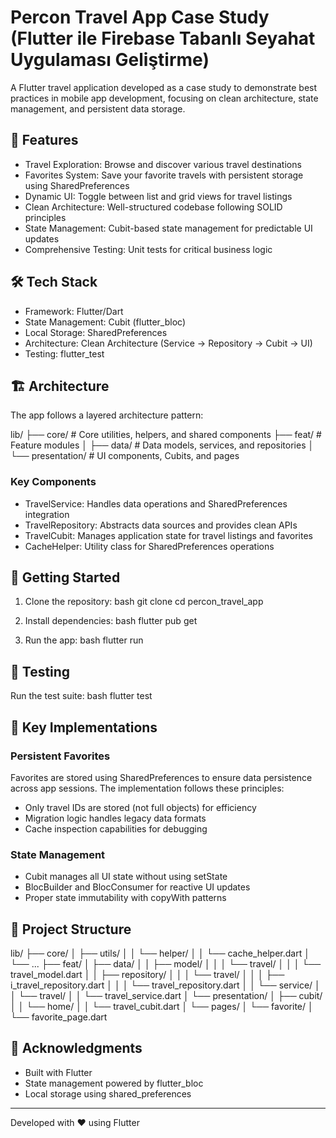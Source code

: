# Percon Travel App Case Study (Flutter ile Firebase Tabanlı Seyahat Uygulaması Geliştirme)

A Flutter travel application developed as a case study to demonstrate best practices in mobile app development, focusing on clean architecture, state management, and persistent data storage.

## 🌟 Features

- Travel Exploration: Browse and discover various travel destinations
- Favorites System: Save your favorite travels with persistent storage using SharedPreferences
- Dynamic UI: Toggle between list and grid views for travel listings
- Clean Architecture: Well-structured codebase following SOLID principles
- State Management: Cubit-based state management for predictable UI updates
- Comprehensive Testing: Unit tests for critical business logic

## 🛠 Tech Stack

- Framework: Flutter/Dart
- State Management: Cubit (flutter_bloc)
- Local Storage: SharedPreferences
- Architecture: Clean Architecture (Service → Repository → Cubit → UI)
- Testing: flutter_test

## 🏗 Architecture

The app follows a layered architecture pattern:

lib/
├── core/          # Core utilities, helpers, and shared components
├── feat/          # Feature modules
│   ├── data/      # Data models, services, and repositories
│   └── presentation/ # UI components, Cubits, and pages


### Key Components

- TravelService: Handles data operations and SharedPreferences integration
- TravelRepository: Abstracts data sources and provides clean APIs
- TravelCubit: Manages application state for travel listings and favorites
- CacheHelper: Utility class for SharedPreferences operations

## 🚀 Getting Started

1. Clone the repository:
   bash
   git clone <repository-url>
   cd percon_travel_app
   

2. Install dependencies:
   bash
   flutter pub get
   

3. Run the app:
   bash
   flutter run
   

## 🧪 Testing

Run the test suite:
bash
flutter test


## 📱 Key Implementations

### Persistent Favorites
Favorites are stored using SharedPreferences to ensure data persistence across app sessions. The implementation follows these principles:
- Only travel IDs are stored (not full objects) for efficiency
- Migration logic handles legacy data formats
- Cache inspection capabilities for debugging

### State Management
- Cubit manages all UI state without using setState
- BlocBuilder and BlocConsumer for reactive UI updates
- Proper state immutability with copyWith patterns

## 📁 Project Structure


lib/
├── core/
│   ├── utils/
│   │   └── helper/
│   │       └── cache_helper.dart
│   └── ...
├── feat/
│   ├── data/
│   │   ├── model/
│   │   │   └── travel/
│   │   │       └── travel_model.dart
│   │   ├── repository/
│   │   │   └── travel/
│   │   │       ├── i_travel_repository.dart
│   │   │       └── travel_repository.dart
│   │   └── service/
│   │       └── travel/
│   │           └── travel_service.dart
│   └── presentation/
│       ├── cubit/
│       │   └── home/
│       │       └── travel_cubit.dart
│       └── pages/
│           └── favorite/
│               └── favorite_page.dart




## 🙏 Acknowledgments

- Built with Flutter
- State management powered by flutter_bloc
- Local storage using shared_preferences

---

Developed with ❤ using Flutter
